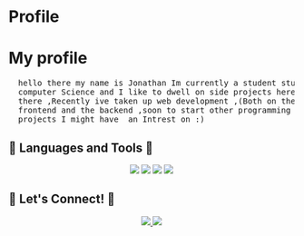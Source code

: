 # Profile
<h1>My profile</h1>
<pre>
  hello there my name is Jonathan Im currently a student studying 
  computer Science and I like to dwell on side projects here and
  there ,Recently ive taken up web development ,(Both on the
  frontend and the backend ,soon to start other programming
  projects I might have  an Intrest on :)
</pre>

## 🚀 Languages and Tools 🚀
<p align="center">
  <img src="https://img.shields.io/badge/-C%23-239120?style=flat-square&logo=c-sharp&logoColor=white" />
  <img src="https://img.shields.io/badge/-CSS3-1572B6?style=flat-square&logo=css3&logoColor=white" />
  <img src="https://img.shields.io/badge/-HTML5-E34F26?style=flat-square&logo=html5&logoColor=white" />
  <img src="https://img.shields.io/badge/-JavaScript-F7DF1E?style=flat-square&logo=javascript&logoColor=black" />
</p>


## 🎉 Let's Connect! 🎉
<p align="center">
  <a href="" target="_blank">
    <img src="https://img.shields.io/badge/-LinkedIn-0077B5?style=flat-square&logo=linkedin&logoColor=white" />
  </a>
  <a href="https://x.com/SynaxValerian" target="_blank">
    <img src="https://img.shields.io/badge/-Twitter-1DA1F2?style=flat-square&logo=twitter&logoColor=white" />
  </a>
  <!-- Add more social links -->
</p>
